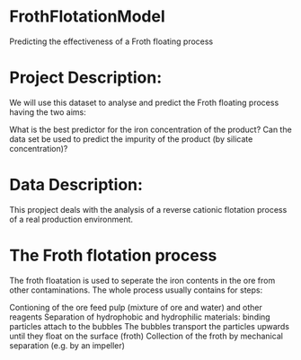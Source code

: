# FrothFlotationModel
Predicting the effectiveness of a Froth floating process

# Project Description:

We will use this dataset to analyse and predict the Froth floating process having the two aims:

What is the best predictor for the iron concentration of the product?
Can the data set be used to predict the impurity of the product (by silicate concentration)?
# Data Description:

This propject deals with the analysis of a reverse cationic flotation process of a real production environment. 

# The Froth flotation process
The froth floatation is used to seperate the iron contents in the ore from other contaminations. The whole process usually contains for steps:

Contioning of the ore feed pulp (mixture of ore and water) and other reagents
Separation of hydrophobic and hydrophilic materials: binding particles attach to the bubbles
The bubbles transport the particles upwards until they float on the surface (froth)
Collection of the froth by mechanical separation (e.g. by an impeller)
